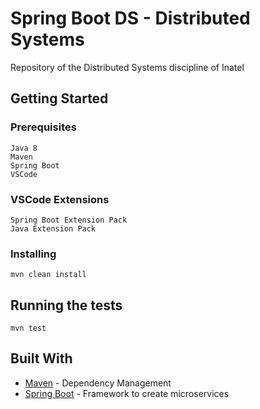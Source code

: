 # Spring Boot DS - Distributed Systems

Repository of the Distributed Systems discipline of Inatel

## Getting Started

### Prerequisites

```
Java 8
Maven
Spring Boot
VSCode
```

### VSCode Extensions

```
Spring Boot Extension Pack
Java Extension Pack
```

### Installing

```
mvn clean install
```

## Running the tests

```
mvn test
```

## Built With

* [Maven](https://maven.apache.org/) - Dependency Management
* [Spring Boot](https://spring.io/projects/spring-boot) - Framework to create microservices



